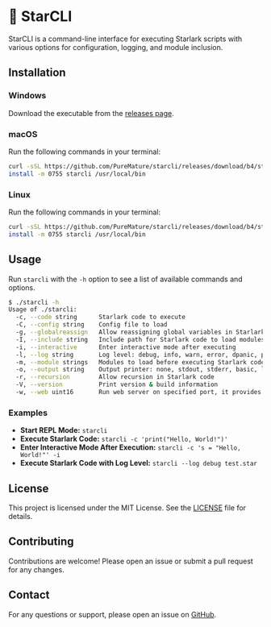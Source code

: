 # :stars: StarCLI

StarCLI is a command-line interface for executing Starlark scripts with various options for configuration, logging, and module inclusion.

## Installation

### Windows

Download the executable from the [releases page](https://github.com/PureMature/starcli/releases/download/b4/starcli.exe).

### macOS

Run the following commands in your terminal:

```sh
curl -sSL https://github.com/PureMature/starcli/releases/download/b4/starcli.mac_apple -o starcli
install -m 0755 starcli /usr/local/bin
```

### Linux

Run the following commands in your terminal:

```sh
curl -sSL https://github.com/PureMature/starcli/releases/download/b4/starcli.linux -o starcli
install -m 0755 starcli /usr/local/bin
```

## Usage

Run `starcli` with the `-h` option to see a list of available commands and options.

```bash
$ ./starcli -h
Usage of ./starcli:
  -c, --code string      Starlark code to execute
  -C, --config string    Config file to load
  -g, --globalreassign   Allow reassigning global variables in Starlark code
  -I, --include string   Include path for Starlark code to load modules from (default ".")
  -i, --interactive      Enter interactive mode after executing
  -l, --log string       Log level: debug, info, warn, error, dpanic, panic, fatal (default "info")
  -m, --module strings   Modules to load before executing Starlark code (default [atom,base64,csv,file,go_idiomatic,hashlib,http,json,log,math,path,random,re,runtime,string,struct,sys,time])
  -o, --output string    Output printer: none, stdout, stderr, basic, lineno, auto (default "auto")
  -r, --recursion        Allow recursion in Starlark code
  -V, --version          Print version & build information
  -w, --web uint16       Run web server on specified port, it provides request and response structs for Starlark code to use
```

### Examples

- **Start REPL Mode:** `starcli`
- **Execute Starlark Code:** `starcli -c 'print("Hello, World!")'`
- **Enter Interactive Mode After Execution:** `starcli -c 's = "Hello, World!"' -i`
- **Execute Starlark Code with Log Level:** `starcli --log debug test.star`

## License

This project is licensed under the MIT License. See the [LICENSE](LICENSE) file for details.

## Contributing

Contributions are welcome! Please open an issue or submit a pull request for any changes.

## Contact

For any questions or support, please open an issue on [GitHub](https://github.com/PureMature/starcli/issues).
